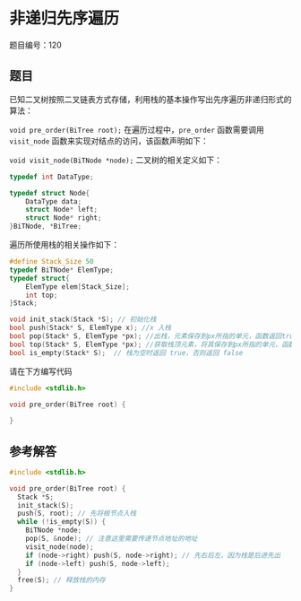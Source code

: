 # 非递归先序遍历
题目编号：120
## 题目
已知二叉树按照二叉链表方式存储，利用栈的基本操作写出先序遍历非递归形式的算法：

`void pre_order(BiTree root);`
在遍历过程中，`pre_order` 函数需要调用 `visit_node` 函数来实现对结点的访问，该函数声明如下：

`void visit_node(BiTNode *node);`
二叉树的相关定义如下：
```c
typedef int DataType;

typedef struct Node{
    DataType data;
    struct Node* left;
    struct Node* right;
}BiTNode, *BiTree;
```
遍历所使用栈的相关操作如下：
```c
#define Stack_Size 50
typedef BiTNode* ElemType;
typedef struct{
    ElemType elem[Stack_Size];
    int top;
}Stack;

void init_stack(Stack *S); // 初始化栈
bool push(Stack* S, ElemType x); //x 入栈
bool pop(Stack* S, ElemType *px); //出栈，元素保存到px所指的单元，函数返回true,栈为空时返回 false
bool top(Stack* S, ElemType *px); //获取栈顶元素，将其保存到px所指的单元，函数返回true，栈满时返回 false
bool is_empty(Stack* S);  // 栈为空时返回 true，否则返回 false
```
请在下方编写代码

```c
#include <stdlib.h>

void pre_order(BiTree root) {
  
}
```
## 参考解答

```c
#include <stdlib.h>

void pre_order(BiTree root) {
  Stack *S;
  init_stack(S);
  push(S, root); // 先将根节点入栈
  while (!is_empty(S)) {
    BiTNode *node;
    pop(S, &node); // 注意这里需要传递节点地址的地址
    visit_node(node);
    if (node->right) push(S, node->right); // 先右后左，因为栈是后进先出
    if (node->left) push(S, node->left);
  }
  free(S); // 释放栈的内存
}
```